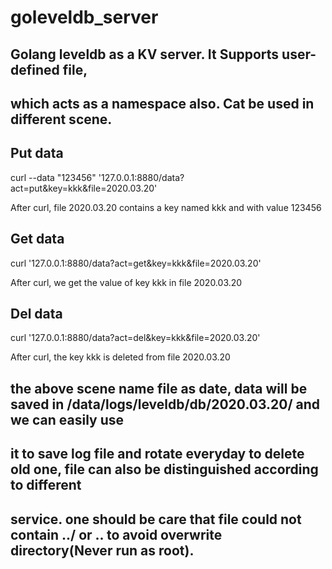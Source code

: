 # goleveldb_server

## Golang leveldb as a KV server. It Supports user-defined  file,
## which acts as a namespace also. Cat be used in different scene.

## Put data

curl --data "123456" '127.0.0.1:8880/data?act=put&key=kkk&file=2020.03.20'

After curl, file 2020.03.20 contains a key named kkk and with value 123456

## Get data

curl '127.0.0.1:8880/data?act=get&key=kkk&file=2020.03.20'

After curl, we get the value of key kkk in file 2020.03.20

## Del data

curl '127.0.0.1:8880/data?act=del&key=kkk&file=2020.03.20'

After curl, the key kkk is deleted  from  file 2020.03.20

## the above scene name file as date, data will be saved in /data/logs/leveldb/db/2020.03.20/ and we can easily use
## it to save log file and rotate everyday to delete old one, file can also be distinguished according to different 
## service. one should be care that file could not contain ../ or .. to avoid overwrite directory(Never run as root).

